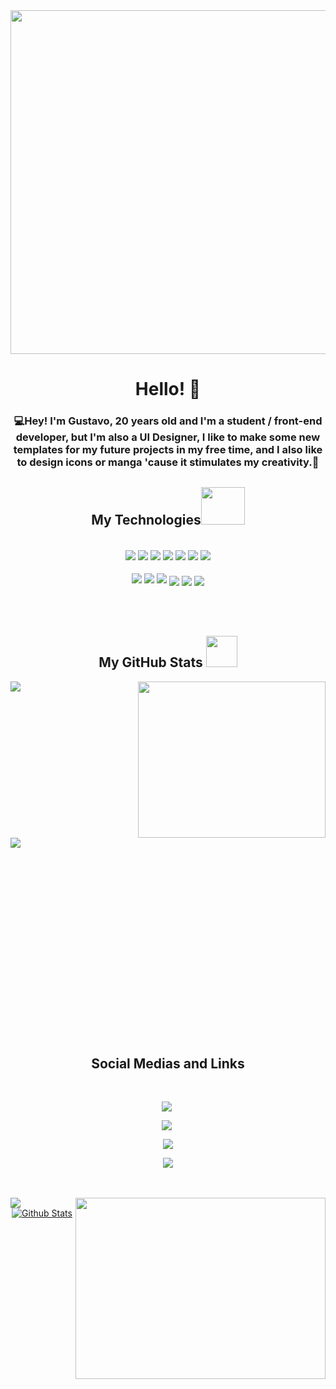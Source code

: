 <!--  Main Background  -->
<img  width="1000px" height="550px" src="https://wallpaperaccess.com/full/2126184.png">


<!--  Main Texts / "Hello I'm Gustavo"  -->
<div align='center'>
  <h1>Hello! 🤠</h1>
  <h3>
    💻Hey! I'm Gustavo, 20 years old and I'm a student / front-end developer, but I'm also a UI Designer, I like to make some new templates for my future projects in       my free time, and I also like to design icons or manga 'cause it stimulates my creativity.🚀
  </h3>
</div>


<!--  My Technologies and my Badges  -->
<div align='center'>
<h2 align='center'>My Technologies<img src='https://camo.githubusercontent.com/be37cdc8f930300096c506ad4574eaae977c48fbb2705cfcb92f4eeab8282c7a/68747470733a2f2f6d656469612e67697068792e636f6d2f6d656469612f56674344417a634b767352364f4d307557672f67697068792e676966' width='70px' height='60px'></h2><br>

  <img align="center" src='https://img.shields.io/badge/adobe%20illustrator-%23FF9A00.svg?style=for-the-badge&logo=adobe%20illustrator&logoColor=white'>
  <img align="center" src='https://img.shields.io/badge/adobe%20photoshop-%2331A8FF.svg?style=for-the-badge&logo=adobe%20photoshop&logoColor=white'>
  <img align="center" src='https://img.shields.io/badge/Adobe%20XD-470137?style=for-the-badge&logo=Adobe%20XD&logoColor=#FF61F6'>
  <img align="center" src='https://img.shields.io/badge/figma-%23F24E1E.svg?style=for-the-badge&logo=figma&logoColor=white'>
  <img align="center" src='https://img.shields.io/badge/html5-%23E34F26.svg?style=for-the-badge&logo=html5&logoColor=white'>
  <img align="center" src='https://img.shields.io/badge/css3-%231572B6.svg?style=for-the-badge&logo=css3&logoColor=white'>
  <img align="center" src='https://img.shields.io/badge/SASS-hotpink.svg?style=for-the-badge&logo=SASS&logoColor=white'><br><br>
  <img align="center" src="https://img.shields.io/badge/git-%23F05033.svg?style=for-the-badge&logo=git&logoColor=white">
  <img align="center" src="https://img.shields.io/badge/github-%23121011.svg?style=for-the-badge&logo=github&logoColor=white">
  <img align="center" src="https://img.shields.io/badge/Visual%20Studio%20Code-0078d7.svg?style=for-the-badge&logo=visual-studio-code&logoColor=white">
  <img style="margin-top: 8px;"align="center" src='https://img.shields.io/badge/JavaScript-F7DF1E?style=for-the-badge&logo=javascript&logoColor=black'>
  <img style="margin-top: 8px;" align="center" src='https://img.shields.io/badge/jquery-%230769AD.svg?style=for-the-badge&logo=jquery&logoColor=white'>
  <img style="margin-top: 8px;" align="center" src='https://img.shields.io/badge/Microsoft_Office-D83B01?style=for-the-badge&logo=microsoft-office&logoColor=white'>
</div>

<br>
<br>
<br>


<!--  My GitHub Stats and some gifs  -->
<div>
  <h2 align='center'>
    My GitHub Stats <img width='50px' height='50px' src="https://c.tenor.com/y2JXkY1pXkwAAAAC/cat-computer.giff">
  </h2>
  
  <img align="left" src="https://github-readme-stats.vercel.app/api?username=gustavojuvino&hide=contribs,prs&show_icons=true&theme=onedark"/>
  
  <div align="right">
    <img width="300px" height="250px" src="https://c.tenor.com/AlUkiGkR2j8AAAAC/new-game-ahagon-umiko-programming.gif">
  </div>
  
  <img align="left" src="https://github-readme-stats.vercel.app/api/top-langs/?username=gustavojuvino&theme=onedark">
  
  <br><br><br><br><br><br><br><br><br><br><br>
  
  
</div>

<br>
<br>

<!--  My Social Medias and some Links  -->
<h2 style="margin-top:100px;" align='center'>Social Medias and Links</h2><br>

<div align="center">
 
<a href="https://codepen.io/GustavoJuvino" target="blank"><img style="margin-right: 5px;" src="https://img.shields.io/badge/CodePen-white?style=for-the-badge&logo=codepen&logoColor=black">
 
<a href="mailto:juvinogustavo1@gmail.com" target="blank"><img style="margin-right: 5px;" src="https://img.shields.io/badge/Gmail-D14836?style=for-the-badge&logo=gmail&logoColor=white">

<a href="https://www.linkedin.com/in/gustavo-souza-5a105220b/" target="blank"><img align="center" src="https://img.shields.io/badge/linkedin-%230077B5.svg?style=for-the-badge&logo=linkedin&logoColor=white"/></a>

<a href="https://www.behance.net/gustavojuvino" target="blank"> <img src="https://img.shields.io/badge/Behance-1769ff?style=for-the-badge&logo=behance&logoColor=white"></a>
 
</div>
 
<br>
<br>

 <!--  My Recent Musics on Spotify  -->
  <div>
<img align="left" src="https://spotify-recently-played-readme.vercel.app/api?user=juvinelsun"><img align="right" width="400px" height="290px" src="https://c.tenor.com/VrTu3K7flqUAAAAC/hey-arnold-good-vibe.gif">
  </div>


 <!--  Ocean Gif  -->
<p align="center">
 <a target="_blank" rel="noopener noreferrer" href="https://raw.githubusercontent.com/bornmay/bornmay/Update/svg/Bottom.svg"><img      src="https://raw.githubusercontent.com/bornmay/bornmay/Update/svg/Bottom.svg" alt="Github Stats" style="max-width: 100%;"></a>
</p>


<!--
                                 作成者：グスタボ :D   ///  Made by: Gustavo
-->

